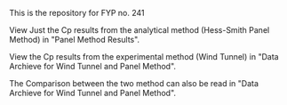 This is the repository for FYP no. 241


View Just the Cp results from the analytical method (Hess-Smith Panel Method) in "Panel Method Results". 

View the Cp results from the experimental method (Wind Tunnel) in "Data Archieve for Wind Tunnel and Panel Method".

The Comparison between the two method can also be read in "Data Archieve for Wind Tunnel and Panel Method".
